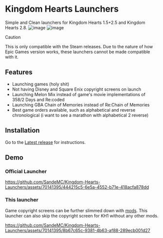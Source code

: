 # Kingdom Hearts Launchers
Simple and Clean launchers for Kingdom Hearts 1.5+2.5 and Kingdom Hearts 2.8.
![image](https://github.com/SandeMC/Kingdom-Hearts-Launchers/assets/70141395/680e8a16-b988-4553-871e-6fba91a47558)
![image](https://github.com/SandeMC/Kingdom-Hearts-Launchers/assets/70141395/e28fb2c2-6e1b-474f-bb74-502bf86b9b31)

> [!CAUTION]
> This is only compatible with the Steam releases. Due to the nature of how Epic Games version works, these launchers cannot be made compatible with it.

## Features
- Launching games (holy shit)
- Not having Disney and Square Enix copyright screens on launch
- Launching Melon Mix instead of game's movie implementations of 358/2 Days and Re:coded
- Launching GBA Chain of Memories instead of Re:Chain of Memories
- Best game orders available, such as alphabetical and reverse chronological (i want to see a marathon with alphabetical 2 reverse)

## Installation
Go to the [Latest release](https://github.com/SandeMC/Kingdom-Hearts-Launchers/releases/latest) for instructions.

## Demo
### Official Launcher
https://github.com/SandeMC/Kingdom-Hearts-Launchers/assets/70141395/444215c5-6e5a-4552-b71e-418acfa878dd
### This launcher
Game copyright screens can be further slimmed down with [mods](https://www.pcgamingwiki.com/wiki/Kingdom_Hearts_HD_1.5_%2B_2.5_ReMIX#Skip_intro_videos). This launcher can also skip the copyright screen for KH1 without any other mods.

https://github.com/SandeMC/Kingdom-Hearts-Launchers/assets/70141395/8b67c65c-9381-4b63-af88-289ecb001d27

